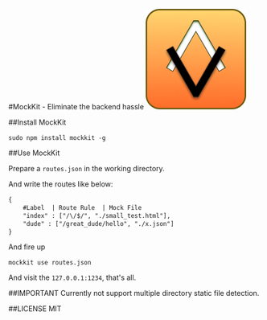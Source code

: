 #MockKit - Eliminate the backend hassle
![alt text](mockkit.png "MockKit Logo")

##Install MockKit

	sudo npm install mockkit -g

##Use MockKit

Prepare a `routes.json` in the working directory.

And write the routes like below:

	{
		#Label  | Route Rule  | Mock File
  		"index" : ["/\/$/", "./small_test.html"],
  		"dude" : ["/great_dude/hello", "./x.json"]
	}
	
And fire up

	mockkit use routes.json

And visit the `127.0.0.1:1234`, that's all.


##IMPORTANT
Currently not support multiple directory static file detection.

##LICENSE
MIT
